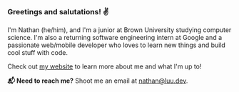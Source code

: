 ### Greetings and salutations! ✌️
I'm Nathan (he/him), and I'm a junior at Brown University studying computer science. I'm also a returning software engineering intern at Google and a passionate web/mobile developer who loves to learn new things and build cool stuff with code. 

Check out [my website](https://luu.dev) to learn more about me and what I'm up to!

**📬 Need to reach me?** Shoot me an email at [nathan@luu.dev](mailto:nathan@luu.dev).
